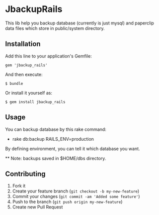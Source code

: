 # JbackupRails

This lib help you backup database (currently is just mysql) and paperclip data files which store in public/system directory.

## Installation

Add this line to your application's Gemfile:

    gem 'jbackup_rails'

And then execute:

    $ bundle

Or install it yourself as:

    $ gem install jbackup_rails

## Usage

You can backup database by this rake command:
  * rake db:backup RAILS_ENV=production

By defining environment, you can tell it which database you want.

** Note: backups saved in $HOME/dbs directory.

## Contributing

1. Fork it
2. Create your feature branch (`git checkout -b my-new-feature`)
3. Commit your changes (`git commit -am 'Added some feature'`)
4. Push to the branch (`git push origin my-new-feature`)
5. Create new Pull Request
